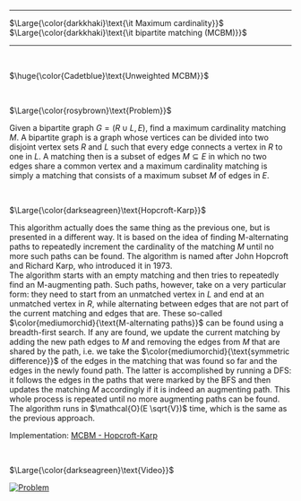 _____________________________________
$\Large{\color{darkkhaki}\text{\it Maximum cardinality}}$  
$\Large{\color{darkkhaki}\text{\it bipartite matching (MCBM)}}$  
_____________________________________

<br/>

$\huge{\color{Cadetblue}\text{Unweighted MCBM}}$ 

<br/>

$\Large{\color{rosybrown}\text{Problem}}$

Given a bipartite graph $G = (R \cup L, E)$, find a maximum cardinality matching $M$. A bipartite graph is a graph whose vertices can be divided into two disjoint vertex sets $R$ and $L$ such that every edge connects a vertex in $R$ to one in $L$. A matching then is a subset of edges $M \subseteq E$ in which no two edges share a common vertex and a maximum cardinality matching is simply a matching that consists of a maximum subset $M$ of edges in $E$.

<br/>

$\Large{\color{darkseagreen}\text{Hopcroft-Karp}}$

This algorithm actually does the same thing as the previous one, but is presented in a different way. It is based on the idea of finding M-alternating paths to repeatedly increment the cardinality of the matching $M$ until no more such paths can be found. The algorithm is named after John Hopcroft and Richard Karp, who introduced it in 1973.  
The algorithm starts with an empty matching and then tries to repeatedly find an M-augmenting path. Such paths, however, take on a very particular form: they need to start from an unmatched vertex in $L$ and end at an unmatched vertex in $R$, while alternating between edges that are not part of the current matching and edges that are. These so-called $\color{mediumorchid}{\text{M-alternating paths}}$ can be found using a breadth-first search. If any are found, we update the current matching by adding the new path edges to $M$ and removing the edges from $M$ that are shared by the path, i.e. we take the $\color{mediumorchid}{\text{symmetric difference}}$ of the edges in the matching that was found so far and the edges in the newly found path. The latter is accomplished by running a DFS: it follows the edges in the paths that were marked by the BFS and then updates the matching $M$ accordingly if it is indeed an augmenting path. This whole process is repeated until no more augmenting paths can be found. The algorithm runs in $\mathcal{O}(E \sqrt{V})$ time, which is the same as the previous approach.

Implementation: [MCBM - Hopcroft-Karp](https://github.com/pl3onasm/AADS/blob/main/algorithms/graphs/MCBM-hopcroft-karp/hck.c)

<br/>

$\Large{\color{darkseagreen}\text{Video}}$

[![Problem](https://img.youtube.com/vi/CSUEVu-qUgM/0.jpg)](https://www.youtube.com/watch?v=CSUEVu-qUgM)
